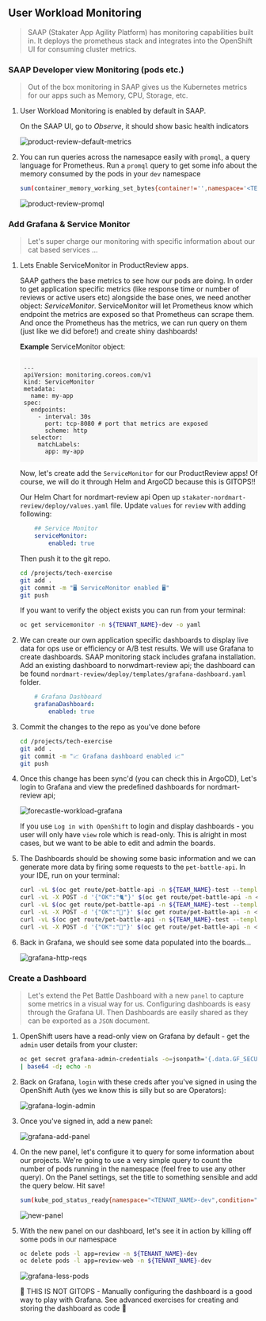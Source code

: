 ## User Workload Monitoring

> SAAP (Stakater App Agility Platform) has monitoring capabilities built in. It deploys the prometheus stack and integrates into the OpenShift UI for consuming cluster metrics.

### SAAP Developer view Monitoring (pods etc.)

> Out of the box monitoring in SAAP gives us the Kubernetes metrics for our apps such as Memory, CPU, Storage, etc.

1. User Workload Monitoring is enabled by default in SAAP.

    On the SAAP UI, go to *Observe*, it should show basic health indicators

    ![product-review-default-metrics](images/product-review-default-metrics.png)

2. You can run queries across the namesapce easily with `promql`, a query language for Prometheus. Run a `promql` query to get some info about the memory consumed by the pods in your `dev` namespace

    ```bash
    sum(container_memory_working_set_bytes{container!='',namespace='<TENANT_NAME>-test'}) by (pod)
    ```

    ![product-review-promql](images/product-review-promql.png)

### Add Grafana & Service Monitor

> Let's super charge our monitoring with specific information about our cat based services ...

1. Lets Enable ServiceMonitor in ProductReview apps.

    SAAP gathers the base metrics to see how our pods are doing. In order to get application specific metrics (like response time or number of reviews or active users etc) alongside the base ones, we need another object: _ServiceMonitor_. ServiceMonitor will let Prometheus know which endpoint the metrics are exposed so that Prometheus can scrape them. And once the Prometheus has the metrics, we can run query on them (just like we did before!) and create shiny dashboards!

    **Example** ServiceMonitor object:

    <div class="highlight" style="background: #f7f7f7">
    <pre><code class="language-yaml">
    ---
    apiVersion: monitoring.coreos.com/v1
    kind: ServiceMonitor
    metadata:
      name: my-app
    spec:
      endpoints:
        - interval: 30s
          port: tcp-8080 # port that metrics are exposed
          scheme: http
      selector:
        matchLabels:
          app: my-app
    </code></pre></div>

    Now, let's create add the `ServiceMonitor` for our ProductReview apps! Of course, we will do it through Helm and ArgoCD because this is GITOPS!!

    Our Helm Chart for nordmart-review api Open up `stakater-nordmart-review/deploy/values.yaml` file. Update `values` for `review` with adding following:

    ```yaml
        ## Service Monitor
        serviceMonitor:
            enabled: true    
    ```

    Then push it to the git repo.

    ```bash
    cd /projects/tech-exercise
    git add .
    git commit -m "🖥️ ServiceMonitor enabled 🖥️"
    git push
    ```

    If you want to verify the object exists you can run from your terminal:

    ```bash
    oc get servicemonitor -n ${TENANT_NAME}-dev -o yaml
    ```

2. We can create our own application specific dashboards to display live data for ops use or efficiency or A/B test results. We will use Grafana to create dashboards. SAAP monitoring stack includes grafana installation. Add an existing dashboard to norwdmart-review api; the dashboard can be found `nordmart-review/deploy/templates/grafana-dashboard.yaml` folder.

    ```yaml
        # Grafana Dashboard
        grafanaDashboard:
            enabled: true
    ```

3. Commit the changes to the repo as you've done before

    ```bash
    cd /projects/tech-exercise
    git add .
    git commit -m "📈 Grafana dashboard enabled 📈"
    git push
    ```

4. Once this change has been sync'd (you can check this in ArgoCD), Let's login to Grafana and view the predefined dashboards for nordmart-review api;

    ![forecastle-workload-grafana](images/forecastle-workload-grafana.png)

    If you use `Log in with OpenShift` to login and display dashboards - you user will only have `view` role which is read-only. This is alright in most cases, but we want to be able to edit and admin the boards.

5. The Dashboards should be showing some basic information and we can generate more data by firing some requests to the `pet-battle-api`. In your IDE, run on your terminal:

    ```bash
    curl -vL $(oc get route/pet-battle-api -n ${TEAM_NAME}-test --template='{{.spec.host}}')/dogs
    curl -vL -X POST -d '{"OK":"🐈"}' $(oc get route/pet-battle-api -n <TEAM_NAME>-test --template='{{.spec.host}}')/cats/
    curl -vL $(oc get route/pet-battle-api -n ${TEAM_NAME}-test --template='{{.spec.host}}')/api/dogs
    curl -vL -X POST -d '{"OK":"🦆"}' $(oc get route/pet-battle-api -n <TEAM_NAME>-test --template='{{.spec.host}}')/cats/
    curl -vL $(oc get route/pet-battle-api -n ${TEAM_NAME}-test --template='{{.spec.host}}')/api/dogs
    curl -vL -X POST -d '{"OK":"🐶"}' $(oc get route/pet-battle-api -n <TEAM_NAME>-test --template='{{.spec.host}}')/cats/
    ```

6. Back in Grafana, we should see some data populated into the boards...

    ![grafana-http-reqs](./images/product-review-grafana-dashboard.png)

### Create a Dashboard

> Let's extend the Pet Battle Dashboard with a new `panel` to capture some metrics in a visual way for us. Configuring dashboards is easy through the Grafana UI. Then Dashboards are easily shared as they can be exported as a `JSON` document.

1. OpenShift users have a read-only view on Grafana by default - get the `admin` user details from your cluster:

    ```bash
    oc get secret grafana-admin-credentials -o=jsonpath='{.data.GF_SECURITY_ADMIN_PASSWORD}' -n ${TEAM_NAME}-ci-cd \
    | base64 -d; echo -n
    ```

2. Back on Grafana, `login` with these creds after you've signed in using the OpenShift Auth (yes we know this is silly but so are Operators):

    ![grafana-login-admin](./images/grafana-login-admin.png)

3. Once you've signed in, add a new panel:

    ![grafana-add-panel](./images/grafana-add-panel.png)

4. On the new panel, let's configure it to query for some information about our projects. We're going to use a very simple query to count the number of pods running in the namespace (feel free to use any other query). On the Panel settings, set the title to something sensible and add the query below. Hit save!

    ```bash
    sum(kube_pod_status_ready{namespace="<TENANT_NAME>-dev",condition="true"})
    ```

    ![new-panel](./images/new-panel.png)

5. With the new panel on our dashboard, let's see it in action by killing off some pods in our namespace

    ```bash
    oc delete pods -l app=review -n ${TENANT_NAME}-dev
    oc delete pods -l app=review-web -n ${TENANT_NAME}-dev
    ```

    ![grafana-less-pods](./images/grafana-less-pods.png)
    
    <p class="tip">
    🐌 THIS IS NOT GITOPS - Manually configuring the dashboard is a good way to play with Grafana. See advanced exercises for creating and storing the dashboard as code 🐎
    </p>

